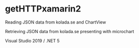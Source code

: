 # getHTTPxamarin2
Reading JSON data from kolada.se and ChartView

Retrieving JSON data from kolada.se
presenting with microchart

Visual Studio 2019 / .NET 5
